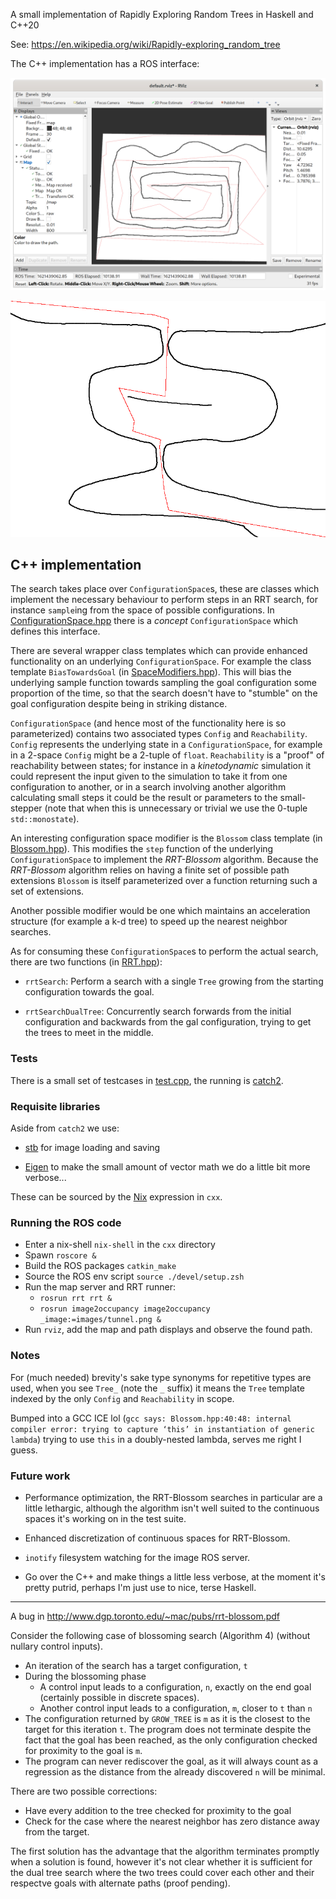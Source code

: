 A small implementation of Rapidly Exploring Random Trees in Haskell and C++20

See: https://en.wikipedia.org/wiki/Rapidly-exploring_random_tree

The C++ implementation has a ROS interface:

![ros screenshot](./readme-content/ros.png)

![bottlenecks](./cxx/solved_images/bottlenecks.png)

## C++ implementation

The search takes place over `ConfigurationSpace`s, these are classes which
implement the necessary behaviour to perform steps in an RRT search, for
instance `sample`ing from the space of possible configurations.  In
[ConfigurationSpace.hpp](./cxx/ConfigurationSpace.hpp) there is a *concept*
`ConfigurationSpace` which defines this interface.

There are several wrapper class templates which can provide enhanced
functionality on an underlying `ConfigurationSpace`. For example the class
template `BiasTowardsGoal` (in
[SpaceModifiers.hpp](./cxx/SpaceModifiers.hpp)). This will bias the
underlying sample function towards sampling the goal configuration some
proportion of the time, so that the search doesn't have to "stumble" on the
goal configuration despite being in striking distance.

`ConfigurationSpace` (and hence most of the functionality here is so
parameterized) contains two associated types `Config` and `Reachability`.
`Config` represents the underlying state in a `ConfigurationSpace`, for example
in a 2-space `Config` might be a 2-tuple of `float`. `Reachability` is a
"proof" of reachability between states; for instance in a *kinetodynamic*
simulation it could represent the input given to the simulation to take it from
one configuration to another, or in a search involving another algorithm
calculating small steps it could be the result or parameters to the
small-stepper (note that when this is unnecessary or trivial we use the 0-tuple
`std::monostate`).

An interesting configuration space modifier is the `Blossom` class template (in
[Blossom.hpp](./cxx/Blossom.hpp)). This modifies the `step` function of the
underlying `ConfigurationSpace` to implement the *RRT-Blossom* algorithm.
Because the *RRT-Blossom* algorithm relies on having a finite set of possible
path extensions `Blossom` is itself parameterized over a function returning
such a set of extensions.

Another possible modifier would be one which maintains an acceleration
structure (for example a k-d tree) to speed up the nearest neighbor searches.

As for consuming these `ConfigurationSpace`s to perform the actual search,
there are two functions (in [RRT.hpp](./cxx/RRT.hpp)):

- `rrtSearch`: Perform a search with a single `Tree` growing from the starting
  configuration towards the goal.

- `rrtSearchDualTree`: Concurrently search forwards from the initial
  configuration and backwards from the gal configuration, trying to get the
  trees to meet in the middle.

### Tests

There is a small set of testcases in [test.cpp](./cxx/test.cpp), the running is
[catch2](https://github.com/catchorg/Catch2).

### Requisite libraries

Aside from `catch2` we use:

- [stb](https://github.com/nothings/stb) for image loading and saving

- [Eigen](https://eigen.tuxfamily.org/index.php?title=Main_Page) to make the
  small amount of vector math we do a little bit more verbose...

These can be sourced by the [Nix](https://nixos.org/) expression in `cxx`.

### Running the ROS code

- Enter a nix-shell `nix-shell` in the `cxx` directory
- Spawn `roscore &`
- Build the ROS packages `catkin_make`
- Source the ROS env script `source ./devel/setup.zsh`
- Run the map server and RRT runner:
  - `rosrun rrt rrt &`
  - `rosrun image2occupancy image2occupancy _image:=images/tunnel.png &`
- Run `rviz`, add the map and path displays and observe the found path.

### Notes

For (much needed) brevity's sake type synonyms for repetitive types are used,
when you see `Tree_` (note the `_` suffix) it means the `Tree` template indexed
by the only `Config` and `Reachability` in scope.

Bumped into a GCC ICE lol (`gcc says: Blossom.hpp:40:48: internal compiler
error: trying to capture ‘this’ in instantiation of generic lambda`) trying to
use `this` in a doubly-nested lambda, serves me right I guess.

### Future work

- Performance optimization, the RRT-Blossom searches in particular are a little
  lethargic, although the algorithm isn't well suited to the continuous spaces
  it's working on in the test suite.

- Enhanced discretization of continuous spaces for RRT-Blossom.

- `inotify` filesystem watching for the image ROS server.

- Go over the C++ and make things a little less verbose, at the moment it's
  pretty putrid, perhaps I'm just use to nice, terse Haskell.

-------------------------------

A bug in http://www.dgp.toronto.edu/~mac/pubs/rrt-blossom.pdf

Consider the following case of blossoming search (Algorithm 4) (without nullary
control inputs).

- An iteration of the search has a target configuration, `t`
- During the blossoming phase
  - A control input leads to a configuration, `n`, exactly on the end goal
    (certainly possible in discrete spaces).
  - Another control input leads to a configuration, `m`, closer to `t` than `n`
- The configuration returned by `GROW_TREE` is `m` as it is the closest to the
  target for this iteration `t`. The program does not terminate despite the
  fact that the goal has been reached, as the only configuration checked for
  proximity to the goal is `m`.
- The program can never rediscover the goal, as it will always count as a
  regression as the distance from the already discovered `n` will be minimal.

There are two possible corrections:

- Have every addition to the tree checked for proximity to the goal
- Check for the case where the nearest neighbor has zero distance away from the
  target.

The first solution has the advantage that the algorithm terminates promptly
when a solution is found, however it's not clear whether it is sufficient for
the dual tree search where the two trees could cover each other and their
respectve goals with alternate paths (proof pending).

